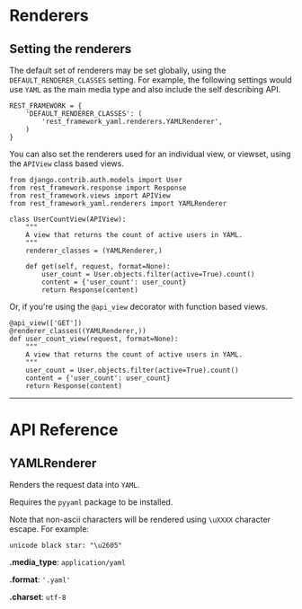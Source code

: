 # Renderers

## Setting the renderers

The default set of renderers may be set globally, using the `DEFAULT_RENDERER_CLASSES` setting.  For example, the following settings would use `YAML` as the main media type and also include the self describing API.

    REST_FRAMEWORK = {
        'DEFAULT_RENDERER_CLASSES': (
            'rest_framework_yaml.renderers.YAMLRenderer',
        )
    }

You can also set the renderers used for an individual view, or viewset,
using the `APIView` class based views.

    from django.contrib.auth.models import User
    from rest_framework.response import Response
    from rest_framework.views import APIView
    from rest_framework_yaml.renderers import YAMLRenderer

    class UserCountView(APIView):
        """
        A view that returns the count of active users in YAML.
        """
        renderer_classes = (YAMLRenderer,)

        def get(self, request, format=None):
            user_count = User.objects.filter(active=True).count()
            content = {'user_count': user_count}
            return Response(content)

Or, if you're using the `@api_view` decorator with function based views.

    @api_view(['GET'])
    @renderer_classes((YAMLRenderer,))
    def user_count_view(request, format=None):
        """
        A view that returns the count of active users in YAML.
        """
        user_count = User.objects.filter(active=True).count()
        content = {'user_count': user_count}
        return Response(content)

---

# API Reference

## YAMLRenderer

Renders the request data into `YAML`.

Requires the `pyyaml` package to be installed.

Note that non-ascii characters will be rendered using `\uXXXX` character escape.  For example:

    unicode black star: "\u2605"

**.media_type**: `application/yaml`

**.format**: `'.yaml'`

**.charset**: `utf-8`
